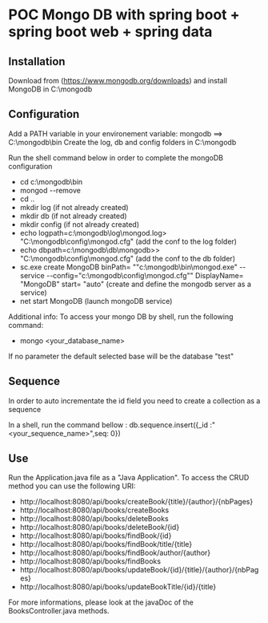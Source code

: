# POC Mongo DB with spring boot + spring boot web + spring data

## Installation

Download from (https://www.mongodb.org/downloads) and install MongoDB in C:\mongodb

## Configuration

Add a PATH variable in your environement variable: mongodb ==> C:\mongodb\bin
Create the log, db and config folders in C:\mongodb

Run the shell command below in order to complete the mongoDB configuration

* cd c:\mongodb\bin
* mongod --remove
* cd ..
* mkdir log (if not already created)
* mkdir db (if not already created)
* mkdir config (if not already created)
* echo logpath=c:\mongodb\log\mongod.log> "C:\mongodb\config\mongod.cfg" (add the conf to the log folder)
* echo dbpath=c:\mongodb\db\mongodb>> "C:\mongodb\config\mongod.cfg" (add the conf to the db folder)
* sc.exe create MongoDB binPath= "\"c:\mongodb\bin\mongod.exe\" --service --config=\"c:\mongodb\config\mongod.cfg\"" DisplayName= "MongoDB" start= "auto" (create and define the mongodb server as a service)
* net start MongoDB (launch mongoDB service)
 
Additional info: To access your mongo DB by shell, run the following command:
* mongo <your_database_name>

If no parameter the default selected base will be the database "test"

## Sequence

In order to auto incrementate the id field you need to create a collection as a sequence

In a shell, run the command bellow :
db.sequence.insert({_id :"<your_sequence_name>",seq: 0})

## Use

Run the Application.java file as a "Java Application".
To access the CRUD method you can use the following URI:

* http://localhost:8080/api/books/createBook/{title}/{author}/{nbPages}
* http://localhost:8080/api/books/createBooks
* http://localhost:8080/api/books/deleteBooks
* http://localhost:8080/api/books/deleteBook/{id}
* http://localhost:8080/api/books/findBook/{id}
* http://localhost:8080/api/books/findBook/title/{title}
* http://localhost:8080/api/books/findBook/author/{author}
* http://localhost:8080/api/books/findBooks
* http://localhost:8080/api/books/updateBook/{id}/{title}/{author}/{nbPages}
* http://localhost:8080/api/books/updateBookTitle/{id}/{title}

For more informations, please look at the javaDoc of the BooksController.java methods. 





